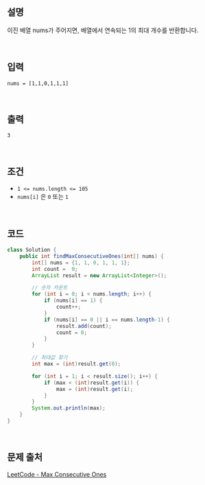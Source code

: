 ## 설명
이진 배열 nums가 주어지면, 배열에서 연속되는 1의 최대 개수를 반환합니다.  

<br>  

## 입력
```
nums = [1,1,0,1,1,1]
```

<br>

## 출력
```
3
```

<br>

## 조건
- `1 <= nums.length <= 105`
- `nums[i]` 은 `0` 또는 `1`

<br>

## 코드
```Java
class Solution {
    public int findMaxConsecutiveOnes(int[] nums) {
        int[] nums = {1, 1, 0, 1, 1, 1};
        int count =  0;
        ArrayList result = new ArrayList<Integer>();

        // 숫자 카운트
        for (int i = 0; i < nums.length; i++) {
            if (nums[i] == 1) {
                count++;
            }
            if (nums[i] == 0 || i == nums.length-1) {
                result.add(count);
                count = 0;
            }
        }

        // 최대값 찾기
        int max = (int)result.get(0);

        for (int i = 1; i < result.size(); i++) {
            if (max < (int)result.get(i)) {
                max = (int)result.get(i);
            }
        }
        System.out.println(max);
    }
}
```
<br>

## 문제 출처
[LeetCode - Max Consecutive Ones](https://leetcode.com/explore/learn/card/fun-with-arrays/521/introduction/3238/)
